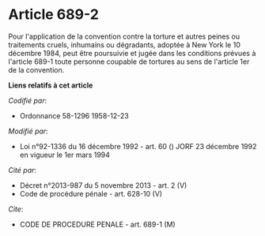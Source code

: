 # Article 689-2

Pour l'application de la convention contre la torture et autres peines ou traitements cruels, inhumains ou dégradants,
adoptée à New York le 10 décembre 1984, peut être poursuivie et jugée dans les conditions prévues à l'article 689-1 toute
personne coupable de tortures au sens de l'article 1er de la convention.

**Liens relatifs à cet article**

_Codifié par_:

  - Ordonnance 58-1296 1958-12-23

_Modifié par_:

  - Loi n°92-1336 du 16 décembre 1992 - art. 60 () JORF 23 décembre 1992 en vigueur le 1er mars 1994

_Cité par_:

  - Décret n°2013-987 du 5 novembre 2013 - art. 2 (V)
  - Code de procédure pénale - art. 628-10 (V)

_Cite_:

  - CODE DE PROCEDURE PENALE - art. 689-1 (M)

